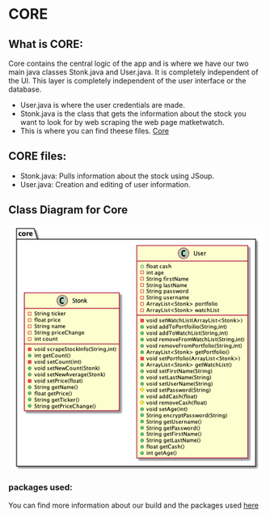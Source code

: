 # CORE

## What is CORE:
Core contains the central logic of the app and is where we have our two main java classes Stonk.java and User.java. It is completely independent of the UI. This layer is completely independent of the user interface or the database.

- User.java is where the user credentials are made.
- Stonk.java is the class that gets the information about the stock you want to look for by web scraping the web page matketwatch.
- This is where you can find theese files.
[Core](https://gitlab.stud.idi.ntnu.no/it1901/groups-2021/gr2135/gr2135/-/tree/master/Stonk/core/src/main/java/core)

## CORE files:
  - Stonk.java: Pulls information about the stock using JSoup.
  - User.java: Creation and editing of user information.

## Class Diagram for Core
<img src="out/docs/diagramsUML/classCore/classCore.png">

### packages used:
You can find more information about our build and the packages used [here](https://gitlab.stud.idi.ntnu.no/it1901/groups-2021/gr2135/gr2135/-/tree/master/Stonk)
